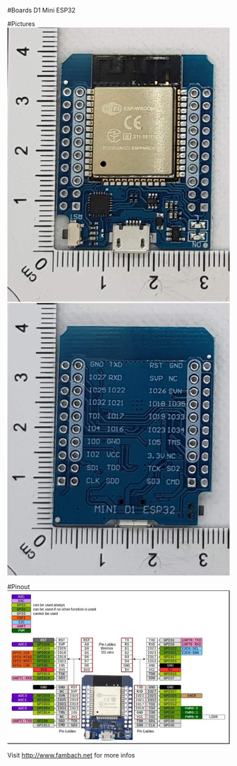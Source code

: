#Boards 
D1 Mini ESP32

#Pictures
![Image of shield](./img/D1_mini_ESP32-Front.jpg)
![Image of shield](./img/D1_mini_ESP32-Back.jpg)

#Pinout
![Image of shield](./img/D1_mini_ESP32_pinout.jpg)

Visit http://www.fambach.net for more infos